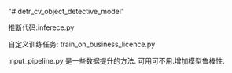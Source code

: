 "# detr_cv_object_detective_model" 



推断代码:inferece.py 

自定义训练任务: train_on_business_licence.py



input_pipeline.py 是一些数据提升的方法. 可用可不用.增加模型鲁棒性.